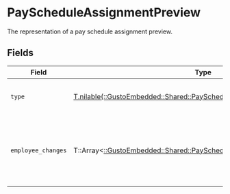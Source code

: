 # PayScheduleAssignmentPreview

The representation of a pay schedule assignment preview.


## Fields

| Field                                                                                                                                | Type                                                                                                                                 | Required                                                                                                                             | Description                                                                                                                          |
| ------------------------------------------------------------------------------------------------------------------------------------ | ------------------------------------------------------------------------------------------------------------------------------------ | ------------------------------------------------------------------------------------------------------------------------------------ | ------------------------------------------------------------------------------------------------------------------------------------ |
| `type`                                                                                                                               | [T.nilable(::GustoEmbedded::Shared::PayScheduleAssignmentPreviewType)](../../models/shared/payscheduleassignmentpreviewtype.md)      | :heavy_minus_sign:                                                                                                                   | The pay schedule assignment type.                                                                                                    |
| `employee_changes`                                                                                                                   | T::Array<[::GustoEmbedded::Shared::PayScheduleAssignmentEmployeeChange](../../models/shared/payscheduleassignmentemployeechange.md)> | :heavy_minus_sign:                                                                                                                   | A list of pay schedule changes including pay period and transition pay period.                                                       |